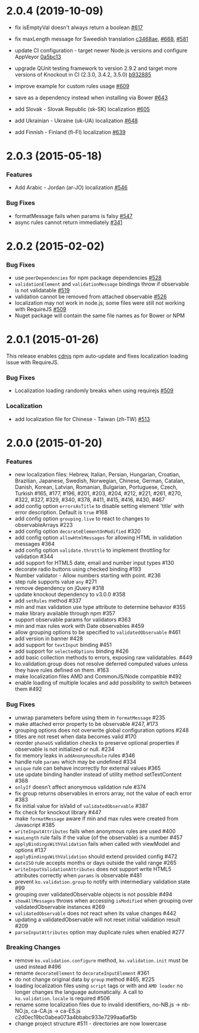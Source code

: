 # 2.0.4 (2019-10-09)

* fix isEmptyVal doesn't always return a boolean [#617](https://github.com/Knockout-Contrib/Knockout-Validation/issues/617)

* fix maxLength message for Sweedish translation [c3468ae](https://github.com/Knockout-Contrib/Knockout-Validation/commit/c3468ae62462ad68d0bdbb42c2c9fdfa7b91a71c), [#668](https://github.com/Knockout-Contrib/Knockout-Validation/pull/668), [#581](https://github.com/Knockout-Contrib/Knockout-Validation/pull/581)

* update CI configuration - target newer Node.js versions and configure AppVeyor [0a5bc13](https://github.com/Knockout-Contrib/Knockout-Validation/commit/0a5bc1397e1698548729d1dc3364f015fc603e44)

* upgrade QUnit testing framework to version 2.9.2 and target more versions of Knockout in CI (2.3.0, 3.4.2, 3.5.0) [b932885](https://github.com/Knockout-Contrib/Knockout-Validation/commit/b932885a3a5fd5546889a176bd98bb732ad86c2b)

* improve example for custom rules usage [#609](https://github.com/Knockout-Contrib/Knockout-Validation/pull/609)

* save as a dependency instead when installing via Bower [#643](https://github.com/Knockout-Contrib/Knockout-Validation/pull/643)

* add Slovak - Slovak Republic (sk-SK) localization [#605](https://github.com/Knockout-Contrib/Knockout-Validation/pull/605)

* add Ukrainian - Ukraine (uk-UA) localization [#648](https://github.com/Knockout-Contrib/Knockout-Validation/pull/648)

* add Finnish - Finland (fi-FI) localization [#639](https://github.com/Knockout-Contrib/Knockout-Validation/pull/639)


# 2.0.3 (2015-05-18)

### Features
* Add Arabic - Jordan (ar-JO) localization [#546](https://github.com/Knockout-Contrib/Knockout-Validation/pull/546)


### Bug Fixes

* formatMessage fails when params is falsy [#547](https://github.com/Knockout-Contrib/Knockout-Validation/issues/547)
* async rules cannot return immediately [#341](https://github.com/Knockout-Contrib/Knockout-Validation/issues/341)


# 2.0.2 (2015-02-02)

### Bug Fixes

* use `peerDependencies` for npm package dependencies [#528](https://github.com/Knockout-Contrib/Knockout-Validation/issues/528)
* `validationElement` and `validationMessage` bindings throw if observable is not validatable [#519](https://github.com/Knockout-Contrib/Knockout-Validation/issues/519)
* validation cannot be removed from attached observable [#526](https://github.com/Knockout-Contrib/Knockout-Validation/issues/526)
* localization may not work in node.js; some files were still not working with RequireJS [#509](https://github.com/Knockout-Contrib/Knockout-Validation/issues/509)
* Nuget package will contain the same file names as for Bower or NPM


# 2.0.1 (2015-01-26)

This release enables [cdnjs](https://cdnjs.com/libraries/knockout-validation) npm auto-update and fixes localization loading issue with RequireJS.


### Bug Fixes

* Localization loading randomly breaks when using requirejs [#509](https://github.com/Knockout-Contrib/Knockout-Validation/issues/509)


### Localization

* add localization file for Chinese - Taiwan (zh-TW) [#513](https://github.com/Knockout-Contrib/Knockout-Validation/pull/513)


# 2.0.0 (2015-01-20)

### Features

- new localization files: Hebrew, Italian, Persian, Hungarian, Croatian, Brazilian, Japanese, Swedish, Norwegian, Chinese, German, Catalan, Danish, Korean, Latvian, Romanian, Bulgarian, Portuguese, Czech, Turkish  #165, #177, #196, #201, #203, #204, #212, #221, #261, #270, #322, #327, #329, #340, #378, #411, #415, #416, #430, #467
- add config option `errorsAsTitle` to disable setting element 'title' with error description. Default is `true` #168
- add config option `grouping.live` to react to changes to observableArrays #223
- add config option `decorateElementOnModified` #320
- add config option `allowHtmlMessages` for allowing HTML in validation messages #364
- add config option `validate.throttle` to implement throttling for validation #344
- add support for HTML5 date, email and number input types #130
- decorate radio buttons using checked binding #193
- Number validator - Allow numbers starting with point. #236
- step rule supports value `any` #271
- remove dependency on jQuery #318
- update knockout dependency to v3.0.0 #358
- add `setRules` method #337
- min and max validation use type attribute to determine behavior #355
- make library available through npm #357
- support observable params for validators #363
- min and max rules work with Date observables #459
- allow grouping options to be specified to `validatedObservable` #461
- add version in banner #428
- add support for `textInput` binding #451
- add support for `selectedOptions` binding #426
- add basic collection methods to errors, exposing raw validatables. #449
- ko.validation.group does not resolve deferred computed values unless they have rules defined on them. #163
- make localization files AMD and CommonJS/Node compatible #492
- enable loading of multiple locales and add possibility to switch between them #492


### Bug Fixes

- unwrap parameters before using them in `formatMessage` #235
- make attached error property to be observable #247, #173
- grouping options does not overwrite global configuration options #248
- titles are not reset when data becomes valid #170
- reorder `phoneUS` validation checks to preserve optional properties if observable is not initialized or null. #234
- fix memory leaks in `addAnonymousRule` rules #346
- handle rule `params` which may be undefined #334
- `unique` rule can behave incorrectly for external values #365
- use update binding handler instead of utility method setTextContent #368
- `onlyIf` doesn’t affect anonymous validation rule #374
- fix group returns observables in errors array, not the value of each error #383
- fix initial value for isValid of `validatedObservable` #387
- fix check for knockout library #447
- make `formatMessage` aware if min and max rules were created from Javascript #385
- `writeInputAttributes` fails when anonymous rules are used #400
- `maxLength` rule fails if the value (of the observable) is a number #457
- `applyBindingsWithValidation` fails when called with viewModel and options #137
- `applyBindingsWithValidation` should extend provided config #472
- `dateISO` rule accepts months or days outside the valid range #265
- `writeInputValidationAttributes` does not support write HTML5 attributes correctly when `params` is observable #481
- prevent `ko.validation.group` to notify with intermediary validation state #99
- grouping over validatedObservable objects is not possible #494
- `showAllMessages` throws when accessing `isModified` when grouping over validatedObservable instances #269
- `validatedObservable` does not react when its value changes #442
- updating a validatedObservable will not reset initial validation result #209
- `parseInputAttributes` option may duplicate rules when enabled #277


### Breaking Changes

- remove `ko.validation.configure` method, `ko.validation.init` must be used instead #496
- rename `decorateElement` to `decorateInputElement` #361
- do not change original data by `group` method #465, #225
- loading localization files using `script` tags or with and `AMD loader` no longer changes the language automatically. A call to `ko.validation.locale` is required #506
- rename some localization files due to invalid identifiers, no-NB.js → nb-NO.js, ca-CA.js → ca-ES.js c2d0ec19bc0abea073a4bbabc933e7299aa6af5b
- change project structure #511 - directories are now lowercase
